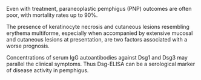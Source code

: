 Even with treatment, paraneoplastic pemphigus (PNP) outcomes are often poor, with mortality rates up to 90%.

The presence of keratinocyte necrosis and cutaneous lesions resembling erythema multiforme, especially when accompanied by extensive mucosal and cutaneous lesions at presentation, are two factors associated with a worse prognosis.

Concentrations of serum IgG autoantibodies against Dsg1 and Dsg3 may parallel the clinical symptoms. Thus Dsg-ELISA can be a serological marker of disease activity in pemphigus.